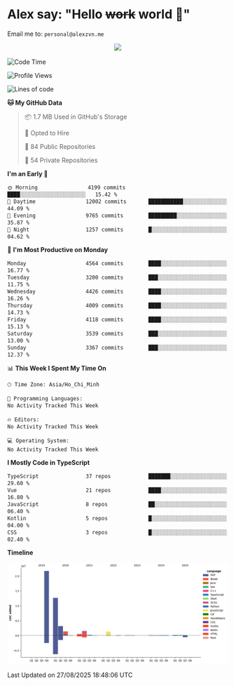 # Alex say: "Hello ~~work~~ world 🐾"
Email me to: `personal@alexzvn.me`


<p align=center>
  <a href="https://skillicons.dev">
    <img src="https://skillicons.dev/icons?i=ts,js,php,nodejs,bun,vue,nuxt,react,svelte,tauri,laravel,rust,mongodb,docker,electron,redis,rabbitmq,tailwind,git,cloudflare,elysia,mysql,nginx,rollupjs,sentry,ubuntu,yarn,html,css,vite" />
  </a>
</p>

<!--START_SECTION:waka-->
![Code Time](http://img.shields.io/badge/Code%20Time-1%2C066%20hrs%2055%20mins-blue)

![Profile Views](http://img.shields.io/badge/Profile%20Views-0-blue)

![Lines of code](https://img.shields.io/badge/From%20Hello%20World%20I%27ve%20Written-43.5%20million%20lines%20of%20code-blue)

**🐱 My GitHub Data** 

> 📦 1.7 MB Used in GitHub's Storage 
 > 
> 💼 Opted to Hire
 > 
> 📜 84 Public Repositories 
 > 
> 🔑 54 Private Repositories 
 > 
**I'm an Early 🐤** 

```text
🌞 Morning                4199 commits        ████░░░░░░░░░░░░░░░░░░░░░   15.42 % 
🌆 Daytime                12002 commits       ███████████░░░░░░░░░░░░░░   44.09 % 
🌃 Evening                9765 commits        █████████░░░░░░░░░░░░░░░░   35.87 % 
🌙 Night                  1257 commits        █░░░░░░░░░░░░░░░░░░░░░░░░   04.62 % 
```
📅 **I'm Most Productive on Monday** 

```text
Monday                   4564 commits        ████░░░░░░░░░░░░░░░░░░░░░   16.77 % 
Tuesday                  3200 commits        ███░░░░░░░░░░░░░░░░░░░░░░   11.75 % 
Wednesday                4426 commits        ████░░░░░░░░░░░░░░░░░░░░░   16.26 % 
Thursday                 4009 commits        ████░░░░░░░░░░░░░░░░░░░░░   14.73 % 
Friday                   4118 commits        ████░░░░░░░░░░░░░░░░░░░░░   15.13 % 
Saturday                 3539 commits        ███░░░░░░░░░░░░░░░░░░░░░░   13.00 % 
Sunday                   3367 commits        ███░░░░░░░░░░░░░░░░░░░░░░   12.37 % 
```


📊 **This Week I Spent My Time On** 

```text
🕑︎ Time Zone: Asia/Ho_Chi_Minh

💬 Programming Languages: 
No Activity Tracked This Week

🔥 Editors: 
No Activity Tracked This Week

💻 Operating System: 
No Activity Tracked This Week
```

**I Mostly Code in TypeScript** 

```text
TypeScript               37 repos            ███████░░░░░░░░░░░░░░░░░░   29.60 % 
Vue                      21 repos            ████░░░░░░░░░░░░░░░░░░░░░   16.80 % 
JavaScript               8 repos             ██░░░░░░░░░░░░░░░░░░░░░░░   06.40 % 
Kotlin                   5 repos             █░░░░░░░░░░░░░░░░░░░░░░░░   04.00 % 
CSS                      3 repos             █░░░░░░░░░░░░░░░░░░░░░░░░   02.40 % 
```



**Timeline**

![Lines of Code chart](https://raw.githubusercontent.com/alexzvn/alexzvn/main/assets/bar_graph.png)


 Last Updated on 27/08/2025 18:48:06 UTC
<!--END_SECTION:waka-->

